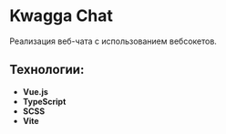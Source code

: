 # Kwagga Chat

Реализация веб-чата с использованием вебсокетов.

## Технологии:

- **Vue.js**
- **TypeScript**
- **SCSS**
- **Vite**
